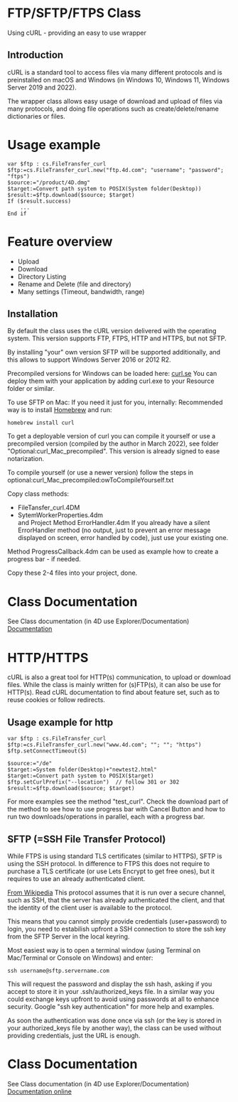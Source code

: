 # FTP/SFTP/FTPS Class
Using cURL - providing an easy to use wrapper

## Introduction
cURL is a standard tool to access files via many different protocols and is preinstalled on macOS and Windows (in Windows 10, Windows 11, Windows Server 2019 and 2022).

The wrapper class allows easy usage of download and upload of files via many protocols, and doing file operations such as create/delete/rename dictionaries or files.

# Usage example

```4D
var $ftp : cs.FileTransfer_curl
$ftp:=cs.FileTransfer_curl.new("ftp.4d.com"; "username"; "password"; "ftps")
$source:="/product/4D.dmg"
$target:=Convert path system to POSIX(System folder(Desktop))
$result:=$ftp.download($source; $target)
If ($result.success)
	...
End if
```

# Feature overview
- Upload
- Download
- Directory Listing
- Rename and Delete (file and directory)
- Many settings (Timeout, bandwidth, range)


## Installation

By default the class uses the cURL version delivered with the operating system. This version supports FTP, FTPS, HTTP and HTTPS, but not SFTP.

By installing "your" own version SFTP will be supported additionally, and this allows to support Windows Server 2016 or 2012 R2. 

Precompiled versions for Windows can be loaded here:
[curl.se](https://curl.se/download.html)
You can deploy them with your application by adding curl.exe to your Resource folder or similar.

To use SFTP on Mac:
If you need it just for you, internally:
Recommended way is to install [Homebrew](https://brew.sh) and run:
```
homebrew install curl
```

To get a deployable version of curl you can compile it yourself or use a precompiled version (compiled by the author in March 2022), see folder "Optional:curl_Mac_precompiled". This version is already signed to ease notarization.

To compile yourself (or use a newer version) follow the steps in optional:curl_Mac_precompiled:owToCompileYourself.txt


Copy class methods:
 - FileTansfer_curl.4DM
 - SytemWorkerProperties.4dm  
and Project Method ErrorHandler.4dm
If you already have a silent ErrorHandler method (no output, just to prevent an error message displayed on screen, error handled by code), just use your existing one.

Method ProgressCallback.4dm can be used as example how to create a progress bar - if needed.

Copy these 2-4 files into your project, done.

# Class Documentation

See Class documentation (in 4D use Explorer/Documentation)
[Documentation](https://github.com/ThomasMaul/FileTransfer_Class/blob/main/Documentation/Classes/FileTransfer_curl.md)

	
# HTTP/HTTPS
cURL is also a great tool for HTTP(s) communication, to upload or download files.
While the class is mainly written for (s)FTP(s), it can also be use for HTTP(s).
Read cURL documentation to find about feature set, such as to reuse cookies or follow redirects.

## Usage example for http
```4D
var $ftp : cs.FileTransfer_curl
$ftp:=cs.FileTransfer_curl.new("www.4d.com"; ""; ""; "https")
$ftp.setConnectTimeout(5)

$source:="/de"
$target:=System folder(Desktop)+"newtest2.html"
$target:=Convert path system to POSIX($target)
$ftp.setCurlPrefix("--location")  // follow 301 or 302
$result:=$ftp.download($source; $target)
```

For more examples see the method "test_curl".
Check the download part of the method to see how to use progress bar with Cancel Button and how to run two downloads/operations in parallel, each with a progress bar.

## SFTP (=SSH File Transfer Protocol)
While FTPS is using standard TLS certificates (similar to HTTPS), SFTP is using the SSH protocol. In difference to FTPS this does not require to purchase a TLS certificate (or use Lets Encrypt to get free ones), but it requires to use an already authenticated client.

[From Wikipedia](https://en.wikipedia.org/wiki/SSH_File_Transfer_Protocol)
This protocol assumes that it is run over a secure channel, such as SSH, that the server has already authenticated the client, and that the identity of the client user is available to the protocol.

This means that you cannot simply provide credentials (user+password) to login, you need to estabilish upfront a SSH connection to store the ssh key from the SFTP Server in the local keyring.

Most easiest way is to open a terminal window (using Terminal on Mac/Terminal or Console on Windows) and enter:
```
ssh username@sftp.servername.com
```

This will request the password and display the ssh hash, asking if you accept to store it in your .ssh/authorized_keys file.
In a similar way you could exchange keys upfront to avoid using passwords at all to enhance security.
Google "ssh key authentication" for more help and examples.

As soon the authentication was done once via ssh (or the key is stored in your authorized_keys file by another way), the class can be used without providing credentials, just the URL is enough.

# Class Documentation

See Class documentation (in 4D use Explorer/Documentation)  
[Documentation online](Classes/FileTransfer_curl.md)
	
